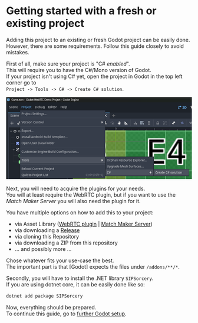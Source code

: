 # Getting started with a fresh or existing project

Adding this project to an existing or fresh Godot project can be easily done.  
However, there are some requirements.
Follow this guide closely to avoid mistakes.

First of all, make sure your project is "C# _enabled_".  
This will require you to have the C#/Mono version of Godot.  
If your project isn't using C# yet, open the project in Godot in the top left corner go to  
`Project -> Tools -> C# -> Create C# solution`.

![Godot](../../.github/images/GodotCSharpProjectSetup.png)

Next, you will need to acquire the plugins for your needs.  
You will at least require the WebRTC plugin, but if you want to use the _Match Maker Server_ you will also need the plugin for it.

You have multiple options on how to add this to your project:

- via Asset Library ([WebRTC plugin](https://godotengine.org/asset-library/asset/2394) | [Match Maker Server](https://godotengine.org/asset-library/asset/2398))
- via downloading a [Release](releases/)
- via cloning this Repository
- via downloading a ZIP from this repository
- ... and possibly more ...

Chose whatever fits your use-case the best.  
The important part is that [Godot] expects the files under `/addons/**/*`.

Secondly, you will have to install the .NET library `SIPSorcery`.  
If you are using dotnet core, it can be easily done like so:

```bash
dotnet add package SIPSorcery
```

Now, everything should be prepared.  
To continue this guide, go to [further Godot setup](./FurtherGodotSetup.md).

